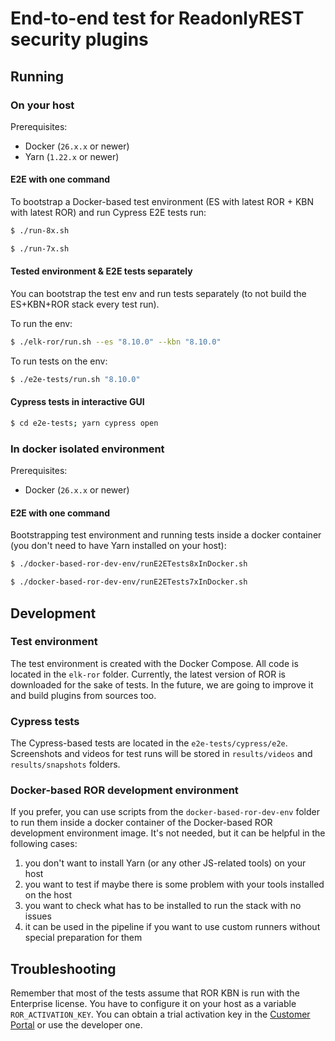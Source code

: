 # End-to-end test for ReadonlyREST security plugins

## Running 

### On your host

Prerequisites:
* Docker (`26.x.x` or newer)
* Yarn (`1.22.x` or newer)

#### E2E with one command 

To bootstrap a Docker-based test environment (ES with latest ROR + KBN with latest ROR) and run Cypress E2E tests run:

```bash
$ ./run-8x.sh
```

```bash
$ ./run-7x.sh
```

#### Tested environment & E2E tests separately

You can bootstrap the test env and run tests separately (to not build the ES+KBN+ROR stack every test run). 

To run the env:
```bash
$ ./elk-ror/run.sh --es "8.10.0" --kbn "8.10.0"
```

To run tests on the env:
```bash
$ ./e2e-tests/run.sh "8.10.0"
```

#### Cypress tests in interactive GUI

```bash
$ cd e2e-tests; yarn cypress open
```

### In docker isolated environment 

Prerequisites:
* Docker (`26.x.x` or newer)

#### E2E with one command 

Bootstrapping test environment and running tests inside a docker container (you don't need to have Yarn installed on your host):

```bash
$ ./docker-based-ror-dev-env/runE2ETests8xInDocker.sh
```

```bash
$ ./docker-based-ror-dev-env/runE2ETests7xInDocker.sh
```

## Development

### Test environment 

The test environment is created with the Docker Compose. All code is located in the `elk-ror` folder. Currently, the latest version of ROR is downloaded for the sake of tests. In the future, we are going to improve it and build plugins from sources too.

### Cypress tests

The Cypress-based tests are located in the `e2e-tests/cypress/e2e`. Screenshots and videos for test runs will be stored in `results/videos` and `results/snapshots` folders.

### Docker-based ROR development environment 

If you prefer, you can use scripts from the `docker-based-ror-dev-env` folder to run them inside a docker container of the Docker-based ROR development environment image. It's not needed, but it can be helpful in the following cases:
1. you don't want to install Yarn (or any other JS-related tools) on your host
2. you want to test if maybe there is some problem with your tools installed on the host
3. you want to check what has to be installed to run the stack with no issues
4. it can be used in the pipeline if you want to use custom runners without special preparation for them

## Troubleshooting

Remember that most of the tests assume that ROR KBN is run with the Enterprise license. You have to configure it on your host as a variable `ROR_ACTIVATION_KEY`. You can obtain a trial activation key in the [Customer Portal](https://readonlyrest.com/customer) or use the developer one. 